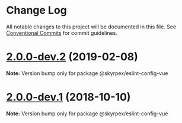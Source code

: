 # Change Log

All notable changes to this project will be documented in this file.
See [Conventional Commits](https://conventionalcommits.org) for commit guidelines.

# [2.0.0-dev.2](https://github.com/skyrpex/linter-config/tree/master/packages/eslint-config-vue/compare/v2.0.0-dev.1...v2.0.0-dev.2) (2019-02-08)

**Note:** Version bump only for package @skyrpex/eslint-config-vue





# [2.0.0-dev.1](https://github.com/skyrpex/linter-config/tree/master/packages/eslint-config-vue/compare/v2.0.0-dev.0...v2.0.0-dev.1) (2018-10-10)

**Note:** Version bump only for package @skyrpex/eslint-config-vue
